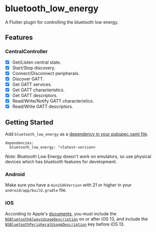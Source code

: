 # bluetooth_low_energy

A Flutter plugin for controlling the bluetooth low energy.

## Features

### CentralController
- [x] Get/Listen central state.
- [x] Start/Stop discovery.
- [x] Connect/Disconnect peripherals.
- [x] Discover GATT.
- [x] Get GATT services.
- [x] Get GATT characteristics.
- [x] Get GATT descriptors.
- [x] Read/Write/Notify GATT characteristics.
- [x] Read/Write GATT descriptors.

## Getting Started

Add `bluetooth_low_energy` as a [dependency in your pubspec.yaml file](https://flutter.dev/using-packages/).

```
dependencies:
  bluetooth_low_energy: ^<latest-version>
```

*Note*: Bluetooth Low Energy doesn't work on emulators, so use physical devices which has bluetooth features for development.

### Android

Make sure you have a `miniSdkVersion` with 21 or higher in your `android/app/build.gradle` file.

### iOS

According to Apple's [documents](https://developer.apple.com/documentation/corebluetooth/), you must include the [`NSBluetoothAlwaysUsageDescription`](https://developer.apple.com/documentation/bundleresources/information_property_list/nsbluetoothalwaysusagedescription) on or after iOS 13, and include the [`NSBluetoothPeripheralUsageDescription`](https://developer.apple.com/documentation/bundleresources/information_property_list/nsbluetoothperipheralusagedescription) key before iOS 13.
